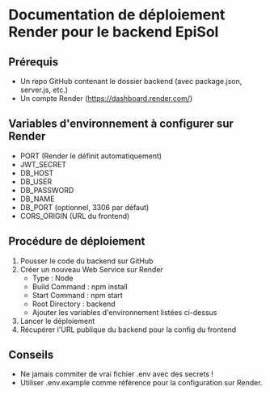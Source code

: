 # Documentation de déploiement Render pour le backend EpiSol

## Prérequis
- Un repo GitHub contenant le dossier backend (avec package.json, server.js, etc.)
- Un compte Render (https://dashboard.render.com/)

## Variables d'environnement à configurer sur Render
- PORT (Render le définit automatiquement)
- JWT_SECRET
- DB_HOST
- DB_USER
- DB_PASSWORD
- DB_NAME
- DB_PORT (optionnel, 3306 par défaut)
- CORS_ORIGIN (URL du frontend)

## Procédure de déploiement
1. Pousser le code du backend sur GitHub
2. Créer un nouveau Web Service sur Render
   - Type : Node
   - Build Command : npm install
   - Start Command : npm start
   - Root Directory : backend
   - Ajouter les variables d'environnement listées ci-dessus
3. Lancer le déploiement
4. Récupérer l'URL publique du backend pour la config du frontend

## Conseils
- Ne jamais commiter de vrai fichier .env avec des secrets !
- Utiliser .env.example comme référence pour la configuration sur Render.
